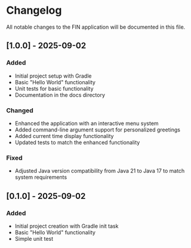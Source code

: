 # Changelog

All notable changes to the FIN application will be documented in this file.

## [1.0.0] - 2025-09-02

### Added
- Initial project setup with Gradle
- Basic "Hello World" functionality
- Unit tests for basic functionality
- Documentation in the docs directory

### Changed
- Enhanced the application with an interactive menu system
- Added command-line argument support for personalized greetings
- Added current time display functionality
- Updated tests to match the enhanced functionality

### Fixed
- Adjusted Java version compatibility from Java 21 to Java 17 to match system requirements

## [0.1.0] - 2025-09-02

### Added
- Initial project creation with Gradle init task
- Basic "Hello World" functionality
- Simple unit test
